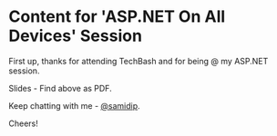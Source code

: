 Content for 'ASP.NET On All Devices' Session
============

First up, thanks for attending TechBash and for being @ my ASP.NET session.

Slides - Find above as PDF.

Keep chatting with me - [@samidip](https://twitter.com/samidip).

Cheers!